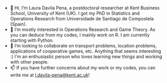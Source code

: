 - 👋 Hi, I’m Laura Davila Pena, a postdoctoral researcher at Kent Business School, University of Kent (UK). I got my PhD in Statistics and Operations Research from Universidade de Santiago de Compostela (Spain). 
- 👀 I’m mostly interested in Operations Research and Game Theory. As you can deduce from my codes, I mainly work on R. I am currently starting with Python.
- 💞️ I’m looking to collaborate on transport problems, location problems, applications of cooperative games, etc. Anything that seems interesting :) I'm an enthusiastic person who loves learning new things and 
     working with other people.
- 📫 If you have further concerns about my work or my codes, you can write me at l.davila-pena@kent.ac.uk!

<!---
LauraDavilaPena/LauraDavilaPena is a ✨ special ✨ repository because its `README.md` (this file) appears on your GitHub profile.
You can click the Preview link to take a look at your changes.
--->
